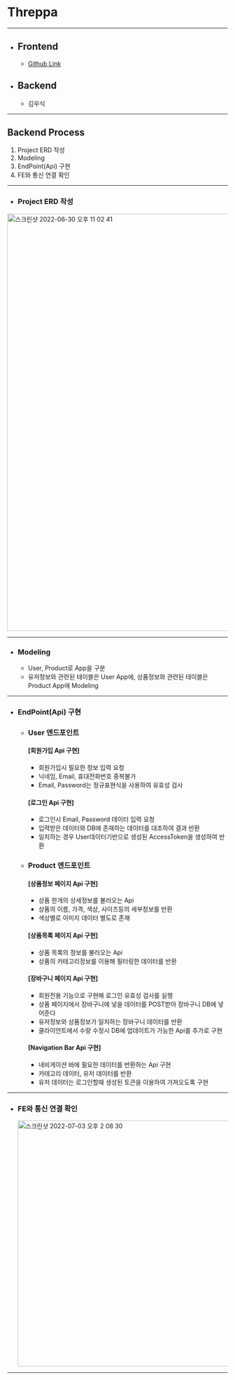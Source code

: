 # Threppa
------------
+ ## Frontend
  + [Github Link](https://github.com/wecode-bootcamp-korea/34-1st-threppa-frontend)
+ ## Backend
  + 김우식
------------
## Backend Process
1. Project ERD 작성
2. Modeling
3. EndPoint(Api) 구현
4. FE와 통신 연결 확인
------------
+ ### Project ERD 작성

<img width="952" alt="스크린샷 2022-06-30 오후 11 02 41" src="https://user-images.githubusercontent.com/104283159/177024584-cb9dd541-c6ad-4724-a7f6-7fa4411470aa.png">

------------

+ ### Modeling
  + User, Product로 App을 구분
  + 유저정보와 관련된 테이블은 User App에, 상품정보와 관련된 테이블은 Product App에 Modeling
------------
+ ### EndPoint(Api) 구현
  + ### User 엔드포인트
    #### [회원가입 Api 구현]
    + 회원가입시 필요한 정보 입력 요청
    + 닉네임, Email, 휴대전화번호 중복불가
    + Email, Password는 정규표현식을 사용하여 유효성 검사

    #### [로그인 Api 구현]
    + 로그인시 Email, Password 데이터 입력 요청
    + 입력받은 데이터와 DB에 존재하는 데이터를 대조하여 결과 반환
    + 일치하는 경우 User데이터기반으로 생성된 AccessToken을 생성하여 반환
  
  + ### Product 엔드포인트
    #### [상품정보 페이지 Api 구현]
    + 상품 한개의 상세정보를 불러오는 Api
    + 상품의 이름, 가격, 색상, 사이즈등의 세부정보를 반환
    + 색상별로 이미지 데이터 별도로 존재
  
    #### [상품목록 페이지 Api 구현]
    + 상품 목록의 정보를 불러오는 Api
    + 상품의 카테고리정보를 이용해 필터링한 데이터를 반환
    
    #### [장바구니 페이지 Api 구현]
    + 회원전용 기능으로 구현해 로그인 유효성 검사를 실행
    + 상품 페이지에서 장바구니에 넣을 데이터를 POST받아 장바구니 DB에 넣어준다
    + 유저정보와 상품정보가 일치하는 장바구니 데이터를 반환
    + 클라이언트에서 수량 수정시 DB에 업데이트가 가능한 Api를 추가로 구현
    
    #### [Navigation Bar Api 구현]
    + 네비게이션 바에 필요한 데이터를 반환하는 Api 구현
    + 카테고리 데이터, 유저 데이터를 반환
    + 유저 데이터는 로그인할때 생성된 토큰을 이용하여 가져오도록 구현
------------
+ ### FE와 통신 연결 확인

   <img width="561" alt="스크린샷 2022-07-03 오후 2 08 30" src="https://user-images.githubusercontent.com/104283159/177025728-aef7d8d8-ac2c-4304-8181-3cf43f03b53a.png">

------------
